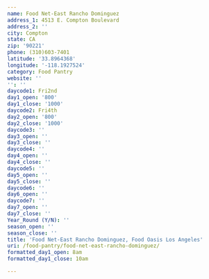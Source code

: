 ```yaml
---
name: Food Net-East Rancho Dominguez
address_1: 4513 E. Compton Boulevard
address_2: ''
city: Compton
state: CA
zip: '90221'
phone: (310)603-7401
latitude: '33.8964368'
longitude: '-118.1927524'
category: Food Pantry
website: ''
'': ''
daycode1: Fri2nd
day1_open: '800'
day1_close: '1000'
daycode2: Fri4th
day2_open: '800'
day2_close: '1000'
daycode3: ''
day3_open: ''
day3_close: ''
daycode4: ''
day4_open: ''
day4_close: ''
daycode5: ''
day5_open: ''
day5_close: ''
daycode6: ''
day6_open: ''
daycode7: ''
day7_open: ''
day7_close: ''
Year_Round (Y/N): ''
season_open: ''
season_close: ''
title: 'Food Net-East Rancho Dominguez, Food Oasis Los Angeles'
uri: /food-pantry/food-net-east-rancho-dominguez/
formatted_day1_open: 8am
formatted_day1_close: 10am

---
```


